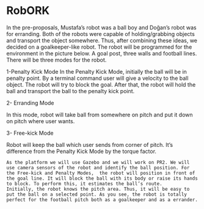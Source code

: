 RobORK
======

In the pre-proposals, Mustafa’s robot was a ball boy and Doğan’s robot was for erranding. Both of the robots were capable of holding/grabbing objects and transport the object somewhere. Thus, after combining these ideas, we decided on a goalkeeper-like robot.
	The robot will be programmed for the environment in the picture below. A goal post, three walls and football lines. There will be three modes for the robot.


1-Penalty Kick Mode
	In the Penalty Kick Mode, initially the ball will be in penalty point. By a terminal command user will give a velocity to the ball object. The robot will try to block the goal. After that, the robot will hold the ball and transport the ball to the penalty kick point.
	
2- Erranding Mode

In this mode, robot will take ball from somewhere on pitch and put it down on pitch where user wants. 

3- Free-kick Mode

Robot will keep the ball which user sends from corner of pitch. It’s difference from the Penalty Kick Mode by the torque factor.

	As the platform we will use Gazebo and we will work on PR2. We will use camera sensors of the robot and identify the ball position. For the Free-kick and Penalty Modes,  the robot will position in front of the goal line. It will block the ball with its body or raise its hands to block. To perform this, it estimates the ball’s route.
	Initially, the robot knows the pitch area. Thus, it will be easy to put the ball on a selected point. As you see, the robot is totally perfect for the football pitch both as a goalkeeper and as a errander. 

